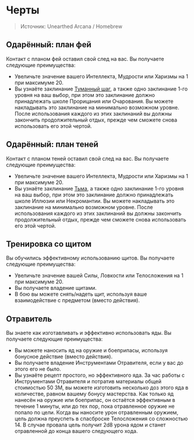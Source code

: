 # Черты
> Источник: Unearthed Arcana / Homebrew

## Одарённый: план фей
Контакт с планом фей оставил свой след на вас. Вы получаете следующие преимущества:
- Увеличьте значение вашего Интеллекта, Мудрости или Харизмы на 1 при максимуме 20.
- Вы узнаёте заклинание [Туманный шаг](https://dungeon.su/spells/352-misty_step/), а также одно заклинание 1-го уровня на ваш выбор, при этом это заклинание должно принадлежать школе Прорицания или Очарования. Вы можете накладывать это заклинание на минимально возможном уровне. После использования каждого из этих заклинаний вы должны закончить продолжительный отдых, прежде чем сможете снова использовать его этой чертой.

## Одарённый: план теней
Контакт с планом теней оставил свой след на вас. Вы получаете следующие преимущества:
- Увеличьте значение вашего Интеллекта, Мудрости или Харизмы на 1 при максимуме 20.
- Вы узнаёте заклинание [Тьма](https://dungeon.su/spells/353-darkness/), а также одно заклинание 1-го уровня на ваш выбор, при этом это заклинание должно принадлежать школе Иллюзии или Некромантии. Вы можете накладывать это заклинание на минимально возможном уровне. После использования каждого из этих заклинаний вы должны закончить продолжительный отдых, прежде чем сможете снова использовать его этой чертой.

## Тренировка со щитом
Вы обучились эффективному использованию щитов. Вы получаете следующие преимущества:
- Увеличьте значение вашей Силы, Ловкости или Телосложения на 1 при максимуме 20.
- Вы получаете владение щитами.
- В бою вы можете снять/надеть щит, используя ваше взаимодействие с предметом (вместо действия).

## Отравитель
Вы знаете как изготавливать и эффективно использовать яды. Вы получаете следующие преимущества:
- Вы можете наносить яд на оружие и боеприпасы, используя бонусное действие (вместо действия).
- Вы получаете владение Инструментами Отравителя, если у вас до этого его не было.
- Вы узнаёте рецепт простого, но эффективного яда. За час работы с Инструментами Отравителя и потратив материалы общей стоимостью 50 ЗМ, вы можете изготовить несколько доз этого яда в количестве, равном вашему бонусу мастерства. Как только яд нанесён на оружие или боеприпас, он остаётся эффективным в течение 1 минуты, или до тех пор, пока отравленное оружие не попало по цели. Когда вы наносите урон отравленным оружием, цель должна преуспеть в спасброске Телосложения со сложностью 14. В случае провала цель получит 2d8 урона ядом и станет отравленной до конца вашего следующего хода.